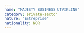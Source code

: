 ```yaml
---
name: "MAJESTY BUSINESS UTVIKLING"
category: private-sector
nature: "Entreprise"
nationality: NOR
---
```

    